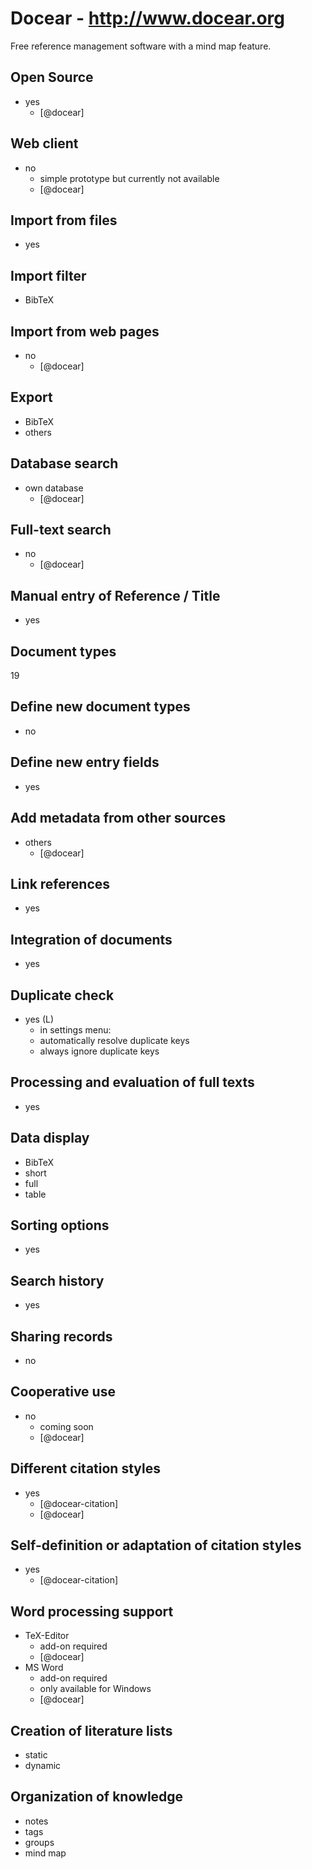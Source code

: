 # Docear - http://www.docear.org
Free reference management software with a mind map feature.

## Open Source
- yes
    - [@docear]

## Web client
- no
    - simple prototype but currently not available
    - [@docear]

## Import from files
- yes

## Import filter
- BibTeX

## Import from web pages
- no
    - [@docear]

## Export
- BibTeX
- others

## Database search
- own database
    - [@docear]

## Full-text search
- no
    - [@docear]

## Manual entry of Reference / Title
- yes

## Document types
19

## Define new document types
- no

## Define new entry fields
- yes

## Add metadata from other sources
- others
    - [@docear]

## Link references
- yes

## Integration of documents
- yes

## Duplicate check
- yes (L)
    - in settings menu:
    - automatically resolve duplicate keys
    - always ignore duplicate keys

## Processing and evaluation of full texts
- yes

## Data display
- BibTeX
- short
- full
- table

## Sorting options
- yes

## Search history
- yes

## Sharing records
- no

## Cooperative use
- no
    - coming soon
    - [@docear]

## Different citation styles
- yes
    - [@docear-citation]
    - [@docear]

## Self-definition or adaptation of citation styles
- yes
    - [@docear-citation]

## Word processing support
- TeX-Editor
    - add-on required
    - [@docear]
- MS Word
    - add-on required
    - only available for Windows
    - [@docear]

## Creation of literature lists
- static
- dynamic

## Organization of knowledge
- notes
- tags
- groups
- mind map

